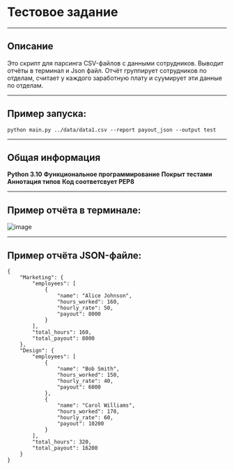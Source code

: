 <h1>Тестовое задание</h1>

***

<h2>Описание</h2>

Это скрипт для парсинга CSV-файлов с данными сотрудников. Выводит отчёты в терминал и Json файл. Отчёт группирует сотрудников по отделам, считает  у каждого заработную плату и суумирует эти данные по отделам.

***

<h2>Пример запуска:</h2>

```
python main.py ../data/data1.csv --report payout_json --output test
```

***

<h2>Общая информация</h2>

**Python 3.10**
**Функциональное программирование**
**Покрыт тестами**
**Аннотация типов**
**Код соответсвует PEP8**



***

<h2>Пример отчёта в терминале:</h2>

![image](https://github.com/user-attachments/assets/6eeaf3a2-0c99-4de5-beaa-8a896cdad675)

***

<h2>Пример отчёта JSON-файле:</h2>

```
{
    "Marketing": {
        "employees": [
            {
                "name": "Alice Johnson",
                "hours_worked": 160,
                "hourly_rate": 50,
                "payout": 8000
            }
        ],
        "total_hours": 160,
        "total_payout": 8000
    },
    "Design": {
        "employees": [
            {
                "name": "Bob Smith",
                "hours_worked": 150,
                "hourly_rate": 40,
                "payout": 6000
            },
            {
                "name": "Carol Williams",
                "hours_worked": 170,
                "hourly_rate": 60,
                "payout": 10200
            }
        ],
        "total_hours": 320,
        "total_payout": 16200
    }
}
```
